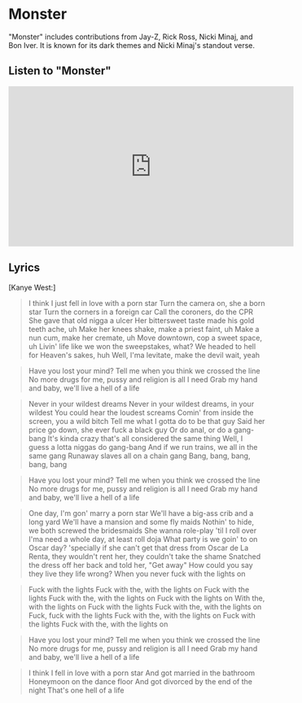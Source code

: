 # Monster

"Monster" includes contributions from Jay-Z, Rick Ross, Nicki Minaj, and Bon Iver. It is known for its dark themes and Nicki Minaj's standout verse.

## Listen to "Monster"

<iframe width="560" height="315" src="https://www.youtube.com/embed/pS6HRKZQLFA" frameborder="0" allow="accelerometer; autoplay; encrypted-media; gyroscope; picture-in-picture" allowfullscreen></iframe>

## Lyrics
[Kanye West:]
>I think I just fell in love with a porn star
>Turn the camera on, she a born star
>Turn the corners in a foreign car
>Call the coroners, do the CPR
>She gave that old nigga a ulcer
>Her bittersweet taste made his gold teeth ache, uh
>Make her knees shake, make a priest faint, uh
>Make a nun cum, make her cremate, uh
>Move downtown, cop a sweet space, uh
>Livin' life like we won the sweepstakes, what?
>We headed to hell for Heaven's sakes, huh
>Well, I'ma levitate, make the devil wait, yeah

>Have you lost your mind?
>Tell me when you think we crossed the line
>No more drugs for me, pussy and religion is all I need
>Grab my hand and baby, we'll live a hell of a life

>Never in your wildest dreams
>Never in your wildest dreams, in your wildest
>You could hear the loudest screams
>Comin' from inside the screen, you a wild bitch
>Tell me what I gotta do to be that guy
>Said her price go down, she ever fuck a black guy
>Or do anal, or do a gang-bang
>It's kinda crazy that's all considered the same thing
>Well, I guess a lotta niggas do gang-bang
>And if we run trains, we all in the same gang
>Runaway slaves all on a chain gang
>Bang, bang, bang, bang, bang

>Have you lost your mind?
>Tell me when you think we crossed the line
>No more drugs for me, pussy and religion is all I need
>Grab my hand and baby, we'll live a hell of a life

>One day, I'm gon' marry a porn star
>We'll have a big-ass crib and a long yard
>We'll have a mansion and some fly maids
>Nothin' to hide, we both screwed the bridesmaids
>She wanna role-play 'til I roll over
>I'ma need a whole day, at least roll doja
>What party is we goin' to on Oscar day?
>'specially if she can't get that dress from Oscar de
>La Renta, they wouldn't rent her, they couldn't take the shame
>Snatched the dress off her back and told her, "Get away"
>How could you say they live they life wrong?
>When you never fuck with the lights on

>Fuck with the lights
>Fuck with the, with the lights on
>Fuck with the lights
>Fuck with the, with the lights on
>Fuck with the lights on
>With the, with the lights on
>Fuck with the lights
>Fuck with the, with the lights on
>Fuck, fuck with the lights
>Fuck with the, with the lights on
>Fuck with the lights
>Fuck with the, with the lights on

>Have you lost your mind?
>Tell me when you think we crossed the line
>No more drugs for me, pussy and religion is all I need
>Grab my hand and baby, we'll live a hell of a life

>I think I fell in love with a porn star
>And got married in the bathroom
>Honeymoon on the dance floor
>And got divorced by the end of the night
>That's one hell of a life
